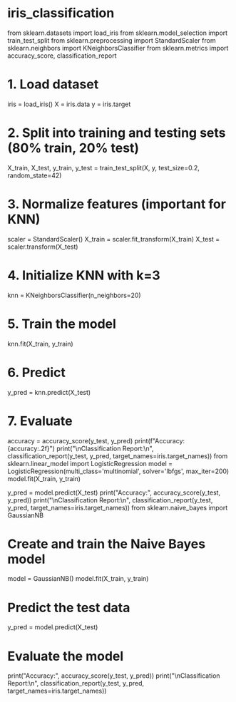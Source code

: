 # iris_classification

from sklearn.datasets import load_iris
from sklearn.model_selection import train_test_split
from sklearn.preprocessing import StandardScaler
from sklearn.neighbors import KNeighborsClassifier
from sklearn.metrics import accuracy_score, classification_report
# 1. Load dataset
iris = load_iris()
X = iris.data
y = iris.target

# 2. Split into training and testing sets (80% train, 20% test)
X_train, X_test, y_train, y_test = train_test_split(X, y, test_size=0.2, random_state=42)

# 3. Normalize features (important for KNN)
scaler = StandardScaler()
X_train = scaler.fit_transform(X_train)
X_test = scaler.transform(X_test)

# 4. Initialize KNN with k=3
knn = KNeighborsClassifier(n_neighbors=20)

# 5. Train the model
knn.fit(X_train, y_train)

# 6. Predict
y_pred = knn.predict(X_test)

# 7. Evaluate
accuracy = accuracy_score(y_test, y_pred)
print(f"Accuracy: {accuracy:.2f}")
print("\nClassification Report:\n", classification_report(y_test, y_pred, target_names=iris.target_names))
from sklearn.linear_model import LogisticRegression
model = LogisticRegression(multi_class='multinomial', solver='lbfgs', max_iter=200)
model.fit(X_train, y_train)

y_pred = model.predict(X_test)
print("Accuracy:", accuracy_score(y_test, y_pred))
print("\nClassification Report:\n", classification_report(y_test, y_pred, target_names=iris.target_names))
from sklearn.naive_bayes import GaussianNB
# Create and train the Naive Bayes model
model = GaussianNB()
model.fit(X_train, y_train)

# Predict the test data
y_pred = model.predict(X_test)

# Evaluate the model
print("Accuracy:", accuracy_score(y_test, y_pred))
print("\nClassification Report:\n", classification_report(y_test, y_pred, target_names=iris.target_names))
